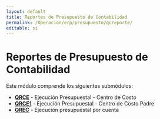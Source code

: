 ```yaml
---
layout: default
title: Reportes de Presupuesto de Contabilidad
permalink: /Operacion/erp/presupuesto/qcreporte/
editable: si
---
```


# Reportes de Presupuesto de Contabilidad  

Este módulo comprende los siguientes submódulos:

* [**QRCE**](http://docs.oasiscom.com/Operacion/erp/presupuesto/qcreporte/qrce) - Ejecución Presupuestal - Centro de Costo  
* [**QRCE1**](http://docs.oasiscom.com/Operacion/erp/presupuesto/qcreporte/qrce1) - Ejecución Presupuestal - Centro de Costo Padre  
*  [**QREC**](http://docs.oasiscom.com/Operacion/erp/presupuesto/qcreporte/qrec) - Ejecución presupuestal por cuenta  